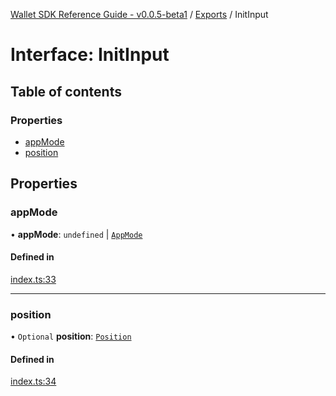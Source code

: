 [Wallet SDK Reference Guide - v0.0.5-beta1](../README.md) / [Exports](../modules.md) / InitInput

# Interface: InitInput

## Table of contents

### Properties

- [appMode](InitInput.md#appmode)
- [position](InitInput.md#position)

## Properties

### appMode

• **appMode**: `undefined` \| [`AppMode`](../enums/AppMode.md)

#### Defined in

[index.ts:33](https://github.com/arcana-network/wallet/blob/f7a8dce/src/index.ts#L33)

---

### position

• `Optional` **position**: [`Position`](../modules.md#position)

#### Defined in

[index.ts:34](https://github.com/arcana-network/wallet/blob/f7a8dce/src/index.ts#L34)
